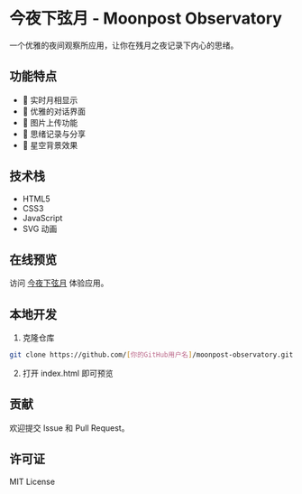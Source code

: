 # 今夜下弦月 - Moonpost Observatory

一个优雅的夜间观察所应用，让你在残月之夜记录下内心的思绪。

## 功能特点

- 🌙 实时月相显示
- 📝 优雅的对话界面
- 📸 图片上传功能
- 💭 思绪记录与分享
- 🌟 星空背景效果

## 技术栈

- HTML5
- CSS3
- JavaScript
- SVG 动画

## 在线预览

访问 [今夜下弦月](https://[你的GitHub用户名].github.io/moonpost-observatory/) 体验应用。

## 本地开发

1. 克隆仓库
```bash
git clone https://github.com/[你的GitHub用户名]/moonpost-observatory.git
```

2. 打开 index.html 即可预览

## 贡献

欢迎提交 Issue 和 Pull Request。

## 许可证

MIT License 